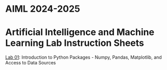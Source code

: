# AIML 2024-2025
# Artificial Intelligence and Machine Learning Lab Instruction Sheets
[Lab 01](): Introduction to Python Packages - Numpy, Pandas, Matplotlib, and Access to Data Sources
